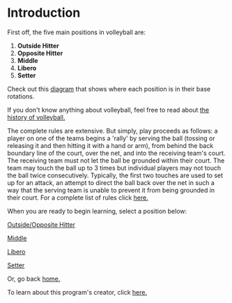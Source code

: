 # Introduction

First off, the five main positions in volleyball are:

1. **Outside Hitter**
2. **Opposite Hitter**
3. **Middle**
4. **Libero**
5. **Setter**

Check out this [diagram](https://i.pinimg.com/originals/4f/56/a5/4f56a5564324c8d8bdfca3035fd9dab1.png) that shows where each position is in their base rotations. 

 If you don't know anything about volleyball, feel free to read about [the history of volleyball.](https://www.britannica.com/sports/volleyball)

The complete rules are extensive. But simply, play proceeds as follows: a player on one of the teams begins a 'rally' by serving the ball (tossing or releasing it and then hitting it with a hand or arm), from behind the back boundary line of the court, over the net, and into the receiving team's court. The receiving team must not let the ball be grounded within their court. The team may touch the ball up to 3 times but individual players may not touch the ball twice consecutively. Typically, the first two touches are used to set up for an attack, an attempt to direct the ball back over the net in such a way that the serving team is unable to prevent it from being grounded in their court. For a complete list of rules click [here.](https://usavolleyball.org/play/rules-of-volleyball/)


When you are ready to begin learning, select a position below:

[Outside/Opposite Hitter](https://github.com/JakeSmith1109/IT-1600-Markdown-Pages/blob/main/outside_opposite.md)

[Middle](https://github.com/JakeSmith1109/IT-1600-Markdown-Pages/blob/main/middle.md)

[Libero](https://github.com/JakeSmith1109/IT-1600-Markdown-Pages/blob/main/libero.md)

[Setter](https://github.com/JakeSmith1109/IT-1600-Markdown-Pages/blob/main/setter.md)

Or, go back [home.](https://github.com/JakeSmith1109/IT-1600-Markdown-Pages.git)

To learn about this program's creator, click [here.](https://github.com/JakeSmith1109/IT-1600-Markdown-Pages/blob/main/about_me.md)